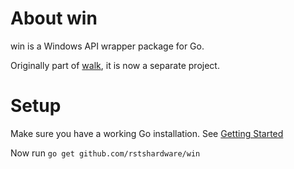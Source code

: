 About win
=========

win is a Windows API wrapper package for Go.

Originally part of [walk](https://github.com/rstshardware/walk), it is now a separate
project.

Setup
=====

Make sure you have a working Go installation.
See [Getting Started](http://golang.org/doc/install.html)

Now run `go get github.com/rstshardware/win`
